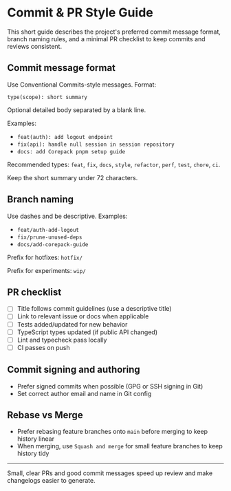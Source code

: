 # Commit & PR Style Guide

This short guide describes the project's preferred commit message format, branch naming rules, and a minimal PR checklist to keep commits and reviews consistent.

## Commit message format

Use Conventional Commits-style messages. Format:

`type(scope): short summary`

Optional detailed body separated by a blank line.

Examples:

- `feat(auth): add logout endpoint`
- `fix(api): handle null session in session repository`
- `docs: add Corepack pnpm setup guide`

Recommended types: `feat`, `fix`, `docs`, `style`, `refactor`, `perf`, `test`, `chore`, `ci`.

Keep the short summary under 72 characters.

## Branch naming

Use dashes and be descriptive. Examples:

- `feat/auth-add-logout`
- `fix/prune-unused-deps`
- `docs/add-corepack-guide`

Prefix for hotfixes: `hotfix/`

Prefix for experiments: `wip/`

## PR checklist

- [ ] Title follows commit guidelines (use a descriptive title)
- [ ] Link to relevant issue or docs when applicable
- [ ] Tests added/updated for new behavior
- [ ] TypeScript types updated (if public API changed)
- [ ] Lint and typecheck pass locally
- [ ] CI passes on push

## Commit signing and authoring

- Prefer signed commits when possible (GPG or SSH signing in Git)
- Set correct author email and name in Git config

## Rebase vs Merge

- Prefer rebasing feature branches onto `main` before merging to keep history linear
- When merging, use `Squash and merge` for small feature branches to keep history tidy

---

Small, clear PRs and good commit messages speed up review and make changelogs easier to generate.
